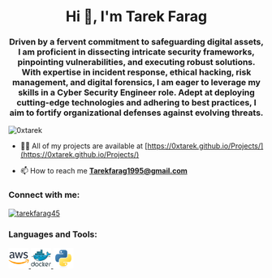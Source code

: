 <h1 align="center">Hi 👋, I'm Tarek Farag</h1>
<h3 align="center">Driven by a fervent commitment to safeguarding digital assets, I am proficient in dissecting intricate security frameworks, pinpointing vulnerabilities, and executing robust solutions. With expertise in incident response, ethical hacking, risk management, and digital forensics, I am eager to leverage my skills in a Cyber Security Engineer role. Adept at deploying cutting-edge technologies and adhering to best practices, I aim to fortify organizational defenses against evolving threats.</h3>

<p align="left"> <img src="https://komarev.com/ghpvc/?username=0xtarek&label=Profile%20views&color=0e75b6&style=flat" alt="0xtarek" /> </p>

- 👨‍💻 All of my projects are available at [https://0xtarek.github.io/Projects/](https://0xtarek.github.io/Projects/)

- 📫 How to reach me **Tarekfarag1995@gmail.com**

<h3 align="left">Connect with me:</h3>
<p align="left">
<a href="https://linkedin.com/in/tarekfarag45" target="blank"><img align="center" src="https://raw.githubusercontent.com/rahuldkjain/github-profile-readme-generator/master/src/images/icons/Social/linked-in-alt.svg" alt="tarekfarag45" height="30" width="40" /></a>
</p>

<h3 align="left">Languages and Tools:</h3>
<p align="left"> <a href="https://aws.amazon.com" target="_blank" rel="noreferrer"> <img src="https://raw.githubusercontent.com/devicons/devicon/master/icons/amazonwebservices/amazonwebservices-original-wordmark.svg" alt="aws" width="40" height="40"/> </a> <a href="https://www.docker.com/" target="_blank" rel="noreferrer"> <img src="https://raw.githubusercontent.com/devicons/devicon/master/icons/docker/docker-original-wordmark.svg" alt="docker" width="40" height="40"/> </a> <a href="https://www.python.org" target="_blank" rel="noreferrer"> <img src="https://raw.githubusercontent.com/devicons/devicon/master/icons/python/python-original.svg" alt="python" width="40" height="40"/> </a> </p>
